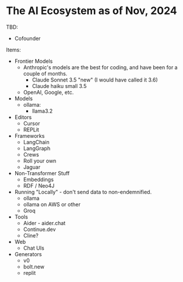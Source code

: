 # The AI Ecosystem as of Nov, 2024

TBD:

- Cofounder

Items:
- Frontier Models
  - Anthropic's models are the best for coding, and have been for a couple of months.
    - Claude Sonnet 3.5 "new" (I would have called it 3.6)
    - Claude haiku small 3.5
  - OpenAI, Google, etc.
- Models
  - ollama:
    - llama3.2
- Editors
  - Cursor
  - REPLit
- Frameworks
  - LangChain
  - LangGraph
  - Crews
  - Roll your own
  - Jaguar
- Non-Transformer Stuff
  - Embeddings
  - RDF / Neo4J
- Running "Locally" - don't send data to non-endemnified.
  - ollama
  - ollama on AWS or other
  - Groq
- Tools
  - Aider - aider.chat
  - Continue.dev
  - Cline?
- Web
  - Chat UIs
- Generators
  - v0
  - bolt.new
  - replit

